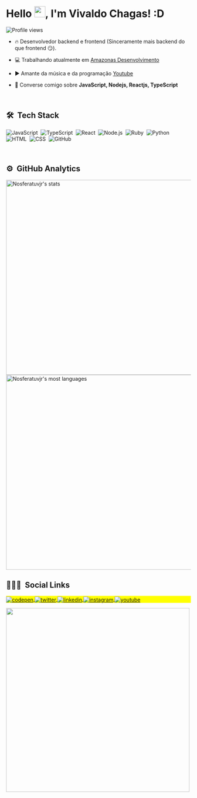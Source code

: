 
<h1 align="left">Hello <img src="https://raw.githubusercontent.com/kaueMarques/kaueMarques/master/hi.gif" width="30px">, I'm Vivaldo Chagas! :D</h1>
<p align="left"> <img src="https://komarev.com/ghpvc/?username=Nosferatuvjr&color=yellow" alt="Profile views" /> </p>

- 🔥 Desenvolvedor backend e frontend (Sinceramente mais backend do que frontend 😏).

- 💻 Trabalhando atualmente em [Amazonas Desenvolvimento](https://amazonasdev.com/)

- ▶️ Amante da música e da programação [Youtube](youtu.be/waAlgFq9Xq8)

- 💬 Converse comigo sobre **JavaScript, Nodejs, Reactjs, TypeScript**

<br>

## 🛠 &nbsp;Tech Stack

![JavaScript](https://img.shields.io/badge/-JavaScript-05122A?style=flat&logo=javascript)&nbsp;
![TypeScript](https://img.shields.io/badge/-TypeScript-05122a?style=flat&logo=TypeScript)&nbsp;
![React](https://img.shields.io/badge/-React-05122A?style=flat&logo=react)&nbsp;
![Node.js](https://img.shields.io/badge/-Node.js-05122A?style=flat&logo=node.js)&nbsp;
![Ruby](https://img.shields.io/badge/-Ruby-05122a?style=flat&logo=Ruby)&nbsp;
![Python](https://img.shields.io/badge/-Python-05122a?style=flat&logo=Python)&nbsp;
![HTML](https://img.shields.io/badge/-HTML-05122A?style=flat&logo=HTML5)&nbsp;
![CSS](https://img.shields.io/badge/-CSS-05122A?style=flat&logo=CSS3&logoColor=1572B6)&nbsp;
![GitHub](https://img.shields.io/badge/-GitHub-05122A?style=flat&logo=github)&nbsp;

<br>

## ⚙️ &nbsp;GitHub Analytics

<p align="left">
<img width="530em" src="https://github-readme-stats.vercel.app/api?username=Nosferatuvjr&show_icons=true&theme=vision-friendly-dark" alt="Nosferatuvjr's stats"/>
<img width="530em" src="https://github-readme-stats.vercel.app/api/top-langs/?username=Nosferatuvjr&layout=compact&theme=vision-friendly-dark" alt="Nosferatuvjr's most languages"/>
</p>


## 👨🏽‍🦲 &nbsp;Social Links

<p align="left" style="background:yellow">
<a href="https://www.facebook.com/jr.vivaldo" target="_blank">
  <img align="center" src="https://img.shields.io/badge/-Nosferatuvjr-05122A?style=flat&logo=facebook" alt="codepen"/>
</a>
<a href="https://twitter.com/nosferatuvjr" target="_blank">
  <img align="center" src="https://img.shields.io/badge/-Nosferatuvjr-05122A?style=flat&logo=twitter" alt="twitter"/>  
</a>
<a href="https://www.linkedin.com/in/vivaldo-chagas-5945381b3/" target="_blank">
  <img align="center" src="https://img.shields.io/badge/-Nosferatuvjr-05122A?style=flat&logo=linkedin" alt="linkedin"/>
</a>
<a href="https://instagram.com/1997vjr" target="_blank">
 <img align="center" src="https://img.shields.io/badge/-1997vjr-05122A?style=flat&logo=instagram" alt="instagram"/>
</a>
<a href="youtu.be/waAlgFq9Xq8" target="_blank">
 <img align="center" src="https://img.shields.io/badge/-Musiquinha-05122A?style=flat&logo=youtube" alt="youtube"/>
</a>
</p>

<img width="500em" src="https://github-readme-twitter-gazf.vercel.app/api?id=devscansados&layout=wide&show_reply=off&show_retweet=off" />

